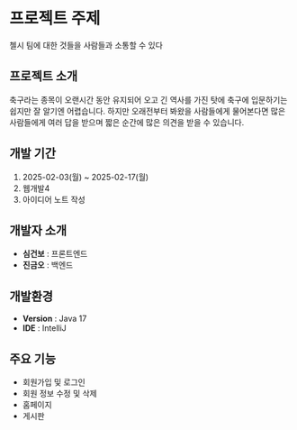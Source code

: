 # 프로젝트 주제
첼시 팀에 대한 것들을 사람들과 소통할 수 있다

## 프로젝트 소개
축구라는 종목이 오랜시간 동안 유지되어 오고 긴 역사를 가진 탓에 축구에 입문하기는 쉽지만 잘 알기엔 어렵습니다. 하지만 오래전부터 봐왔을 사람들에게 물어본다면 많은 사람들에게 여러 답을 받으며 짧은 순간에 많은 의견을 받을 수 있습니다.

## 개발 기간
1. 2025-02-03(월) ~ 2025-02-17(월)
2. 웹개발4
3. 아이디어 노트 작성

## 개발자 소개
+ **심건보** : 프론트엔드
+ **진금오** : 백엔드

## 개발환경
* **Version** : Java 17
* **IDE** : IntelliJ

## 주요 기능 
* 회원가입 및 로그인 
* 회원 정보 수정 및 삭제 
* 홈페이지
* 게시판
